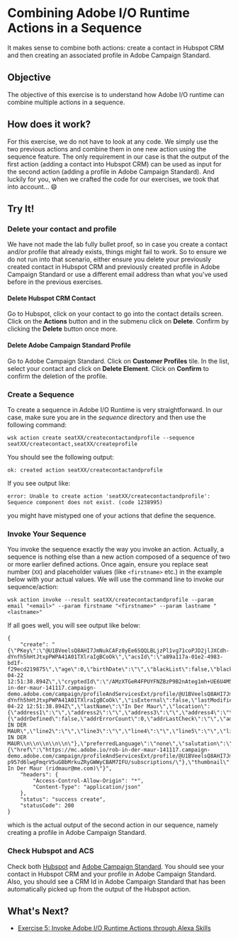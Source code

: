 # Combining Adobe I/O Runtime Actions in a Sequence
It makes sense to combine both actions: create a contact in Hubspot CRM and then creating an associated profile in Adobe Campaign Standard.

## Objective
The objective of this exercise is to understand how Adobe I/O runtime can combine multiple actions in a sequence.

## How does it work?
For this exercise, we do not have to look at any code. We simply use the two previous actions and combine them in one new action using the sequence feature.
The only requirement in our case is that the output of the first action (adding a contact into Hubspot CRM) can be used as input for the second action (adding a profile in Adobe Campaign Standard). And luckily for you, when we crafted the code for our exercises, we took that into account... :smile:

## Try It!

### Delete your contact and profile
We have not made the lab fully bullet proof, so in case you create a contact and/or profile that already exists, things might fail to work. So to ensure we do not run into that scenario, either ensure you delete your previously created contact in Hubspot CRM and previously created profile in Adobe Campaign Standard or use a different email address than what you've used before in the previous exercises.

#### Delete Hubspot CRM Contact
Go to Hubspot, click on your contact to go into the contact details screen. Click on the **Actions** button and in the submenu click on **Delete**. Confirm by clicking the **Delete** button once more.

#### Delete Adobe Campaign Standard Profile
Go to Adobe Campaign Standard. Click on **Customer Profiles** tile. In the list, select your contact and click on **Delete Element**. Click on **Confirm** to confirm the deletion of the profile.

### Create a Sequence
To create a sequence in Adobe I/O Runtime is very straightforward. In our case, make sure you are in the *sequence* directory and then use the following command:
```
wsk action create seatXX/createcontactandprofile --sequence seatXX/createcontact,seatXX/createprofile
```
You should see the following output:
```
ok: created action seatXX/createcontactandprofile
```
If you see output like:
```
error: Unable to create action 'seatXX/createcontactandprofile': Sequence component does not exist. (code 1238995)
```
you might have mistyped one of your actions that define the sequence.


### Invoke Your Sequence
You invoke the sequence exactly the way you invoke an action. Actually, a sequence is nothing else than a new action composed of a sequence of two or more earlier defined actions. Once again, ensure you replace seat number (`XX`) and placeholder values (like `<firstname>` etc.) in the example below with your actual values.  We will use the command line to invoke our sequence/action:
```
wsk action invoke --result seatXX/createcontactandprofile --param email "<email>" --param firstname "<firstname>" --param lastname "<lastname>"
```
If all goes well, you will see output like below:
```
{
    "create": "{\"PKey\":\"@U1BVeelsQ8AHI7JmNukCAFz0yEe6SQQLBLjzPl1vg71coPJD2jlJXCdh-dYnfh5hHtJtxpPWPA41A01TXlraIgBCoOk\",\"acsId\":\"a89a117a-01e2-4983-bd1f-f29ecd219875\",\"age\":0,\"birthDate\":\"\",\"blackList\":false,\"blackListEmail\":false,\"blackListFax\":false,\"blackListMobile\":false,\"blackListPhone\":false,\"blackListPostalMail\":false,\"blackListPushnotification\":false,\"created\":\"2018-04-22 12:51:38.894Z\",\"cryptedId\":\"/AMzXTGeR4FPUYFNZBzP9B2nAteg1mh+UE6U4M5ydyPceA0b2tSrDW0z6bCvvF29pXkDEg==\",\"cusBusinessBookings\":0,\"cusCc1\":\"\",\"cusCompanyId\":\"\",\"cusCrmId\":\"551\",\"cusDomain\":\"\",\"cusDomainTV\":0,\"cusLastBookingMade\":\"\",\"cusLeisureBook\":\"\",\"cusStatus\":\"\",\"cusTopic\":\"\",\"domain\":\"me.com\",\"email\":\"ridmaur@me.com\",\"emailFormat\":\"unknown\",\"fax\":\"\",\"firstName\":\"Rob\",\"gender\":\"unknown\",\"href\":\"https://mc.adobe.io/rob-in-der-maur-141117.campaign-demo.adobe.com/campaign/profileAndServicesExt/profile/@U1BVeelsQ8AHI7JmNukCAFz0yEe6SQQLBLjzPl1vg71coPJD2jlJXCdh-dYnfh5hHtJtxpPWPA41A01TXlraIgBCoOk\",\"isExternal\":false,\"lastModified\":\"2018-04-22 12:51:38.894Z\",\"lastName\":\"In Der Maur\",\"location\":{\"address1\":\"\",\"address2\":\"\",\"address3\":\"\",\"address4\":\"\",\"city\":\"\",\"countryCode\":\"\",\"stateCode\":\"\",\"zipCode\":\"\"},\"middleName\":\"\",\"mobilePhone\":\"\",\"phone\":\"\",\"postalAddress\":{\"addrDefined\":false,\"addrErrorCount\":0,\"addrLastCheck\":\"\",\"addrQuality\":\"0\",\"line1\":\"Rob IN DER MAUR\",\"line2\":\"\",\"line3\":\"\",\"line4\":\"\",\"line5\":\"\",\"line6\":\"\",\"serialized\":\"Rob IN DER MAUR\\n\\n\\n\\n\\n\"},\"preferredLanguage\":\"none\",\"salutation\":\"\",\"subscriptions\":{\"href\":\"https://mc.adobe.io/rob-in-der-maur-141117.campaign-demo.adobe.com/campaign/profileAndServicesExt/profile/@U1BVeelsQ8AHI7JmNukCAFz0yEe6SQQLBLjzPl1vg72QA2y3jnIo-p957d6lwgFmqrV5uGBbMrkuZRyGWWyCBAM7IFU/subscriptions/\"},\"thumbnail\":\"/nl/img/thumbnails/defaultProfil.png\",\"timeZone\":\"none\",\"title\":\"Rob In Der Maur (ridmaur@me.com)\"}",
    "headers": {
        "Access-Control-Allow-Origin": "*",
        "Content-Type": "application/json"
    },
    "status": "success create",
    "statusCode": 200
}
```
which is the actual output of the second action in our sequence, namely creating a profile in Adobe Campaign Standard.

### Check Hubspot and ACS
Check both [Hubspot](https://app.hubspot.com) and [Adobe Campaign Standard](https://rob-in-der-maur-141117.campaign-demo.adobe.com). You should see your contact in Hubspot CRM and your profile in Adobe Campaign Standard. Also, you should see a CRM Id in Adobe Campaign Standard that has been automatically picked up from the output of the Hubspot action.

## What's Next?
* [Exercise 5: Invoke Adobe I/O Runtime Actions through Alexa Skills](../alexa/)

